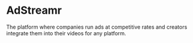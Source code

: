 # AdStreamr
The platform where companies run ads at competitive rates and creators integrate them into their videos for any platform.
